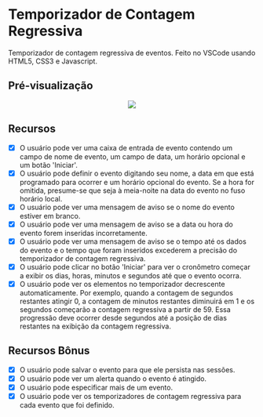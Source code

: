 # Temporizador de Contagem Regressiva
Temporizador de contagem regressiva de eventos. Feito no VSCode usando HTML5, CSS3 e Javascript.

## Pré-visualização
<p align="center">
  <img src="https://user-images.githubusercontent.com/67754744/88847145-002a0780-d1bd-11ea-899b-ea2cd7e66f83.gif">
</p>
  
## Recursos

- [x] O usuário pode ver uma caixa de entrada de evento contendo um campo de nome de evento, um campo de data, um horário opcional e um botão 'Iniciar'.
- [x] O usuário pode definir o evento digitando seu nome, a data em que está programado para ocorrer e um horário opcional do evento. Se a hora for omitida, presume-se que seja à meia-noite na data do evento no fuso horário local.
- [x] O usuário pode ver uma mensagem de aviso se o nome do evento estiver em branco.
- [x] O usuário pode ver uma mensagem de aviso se a data ou hora do evento forem inseridas incorretamente.
- [x] O usuário pode ver uma mensagem de aviso se o tempo até os dados do evento e o tempo que foram inseridos excederem a precisão do temporizador de contagem regressiva.
- [x] O usuário pode clicar no botão 'Iniciar' para ver o cronômetro começar a exibir os dias, horas, minutos e segundos até que o evento ocorra.
- [x] O usuário pode ver os elementos no temporizador decrescente automaticamente. Por exemplo, quando a contagem de segundos restantes atingir 0, a contagem de minutos restantes diminuirá em 1 e os segundos começarão a contagem regressiva a partir de 59. Essa progressão deve ocorrer desde segundos até a posição de dias restantes na exibição da contagem regressiva.

## Recursos Bônus

- [x] O usuário pode salvar o evento para que ele persista nas sessões.
- [x] O usuário pode ver um alerta quando o evento é atingido.
- [x] O usuário pode especificar mais de um evento.
- [x] O usuário pode ver os temporizadores de contagem regressiva para cada evento que foi definido.
